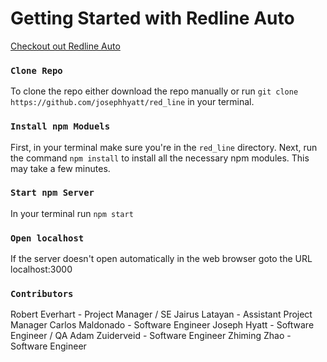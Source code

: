 # Getting Started with Redline Auto

[Checkout out Redline Auto](https://team-red-line.web.app/)

### `Clone Repo`

To clone the repo either download the repo manually or run `git clone https://github.com/josephhyatt/red_line` in your terminal.

### `Install npm Moduels`

First, in your terminal make sure you're in the `red_line` directory. Next, run the command `npm install` to install all the necessary npm modules. This may take a few minutes.

### `Start npm Server`

In your terminal run `npm start`

### `Open localhost`

If the server doesn't open automatically in the web browser goto the URL localhost:3000

### `Contributors`
Robert Everhart - Project Manager / SE
Jairus Latayan - Assistant Project Manager
Carlos Maldonado - Software Engineer
Joseph Hyatt - Software Engineer / QA
Adam Zuiderveid - Software Engineer
Zhiming Zhao - Software Engineer
